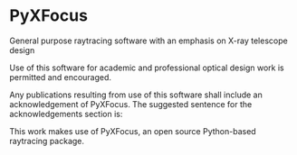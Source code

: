 # PyXFocus
General purpose raytracing software with an emphasis on X-ray telescope design

Use of this software for academic and professional optical design work is permitted and encouraged.

Any publications resulting from use of this software shall include an acknowledgement of PyXFocus.
The suggested sentence for the acknowledgements section is:

This work makes use of PyXFocus, an open source Python-based raytracing package.
